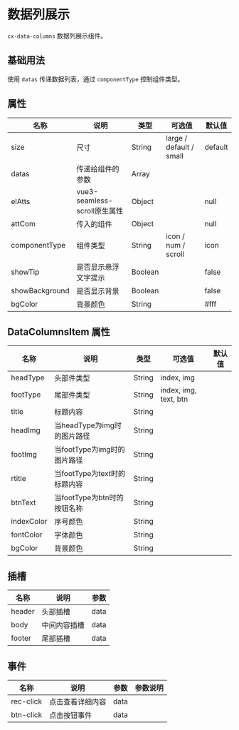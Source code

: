 # 数据列展示

`cx-data-columns` 数据列展示组件。

## 基础用法

使用 `datas` 传递数据列表，通过 `componentType` 控制组件类型。

## 属性

| 名称 | 说明 | 类型 | 可选值 | 默认值 |
| --------- | --------------------------- | ---------------- | --------------------- | ------ |
| size | 尺寸 | String | large / default / small | default |
| datas | 传递给组件的参数 | Array<DataColumnsItem> | | |
| elAtts | vue3-seamless-scroll原生属性 | Object | | null |
| attCom | 传入的组件 | Object | | null |
| componentType | 组件类型 | String | icon / num / scroll | icon |
| showTip | 是否显示悬浮文字提示 | Boolean | | false |
| showBackground | 是否显示背景 | Boolean | | false |
| bgColor | 背景颜色 | String | | #fff |

## DataColumnsItem 属性

| 名称 | 说明 | 类型 | 可选值 | 默认值 |
| --------------- | -------- | ------ | ------ | ----- |
| headType | 头部件类型 | String | index, img | |
| footType | 尾部件类型 | String | index, img, text, btn | |
| title | 标题内容 | String | | |
| headImg | 当headType为img时的图片路径 | String | | |
| footImg | 当footType为img时的图片路径 | String | | |
| rtitle | 当footType为text时的标题内容 | String | | |
| btnText | 当footType为btn时的按钮名称 | String | | |
| indexColor | 序号颜色 | String | | |
| fontColor | 字体颜色 | String | | |
| bgColor | 背景颜色 | String | | |

## 插槽

| 名称 | 说明 | 参数 |
| ---------- | --------------- | ---- |
| header | 头部插槽 | data |
| body | 中间内容插槽 | data |
| footer | 尾部插槽 | data |

## 事件

| 名称 | 说明 | 参数 | 参数说明 |
| ---------- | --------------- | ---- | -------- |
| rec-click | 点击查看详细内容 | data | |
| btn-click | 点击按钮事件 | data | |
